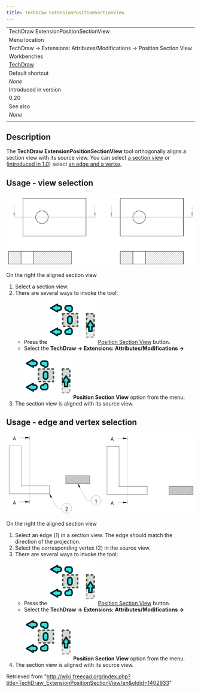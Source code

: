 ```yaml
---
title: TechDraw ExtensionPositionSectionView
---
```


|                                                                         |
| ----------------------------------------------------------------------- |
| TechDraw ExtensionPositionSectionView                                   |
| Menu location                                                           |
| TechDraw → Extensions: Attributes/Modifications → Position Section View |
| Workbenches                                                             |
| [TechDraw](/TechDraw_Workbench "TechDraw Workbench")                    |
| Default shortcut                                                        |
| _None_                                                                  |
| Introduced in version                                                   |
| 0.20                                                                    |
| See also                                                                |
| _None_                                                                  |
|                                                                         |

## Description

The **TechDraw ExtensionPositionSectionView** tool orthogonally aligns a section view with its source view. You can select [a section view](#Usage_view_selection) or ([introduced in 1.0](/Release_notes_1.0 "Release notes 1.0")) select [an edge and a vertex](#Usage_edge_vertex_selection).

## Usage - view selection

![](/src/assets/images/TechDraw_ExtensionPositionSectionViewExample.png)

On the right the aligned section view

1. Select a section view.
2. There are several ways to invoke the tool:
   - Press the ![](/src/assets/images/TechDraw_ExtensionPositionSectionView.svg) [Position Section View](/TechDraw_ExtensionPositionSectionView "TechDraw ExtensionPositionSectionView") button.
   - Select the **TechDraw → Extensions: Attributes/Modifications → ![](/src/assets/images/TechDraw_ExtensionPositionSectionView.svg) Position Section View** option from the menu.
3. The section view is aligned with its source view.

## Usage - edge and vertex selection

![](/src/assets/images/TechDraw_ExtensionPositionSectionViewExample2.png)

On the right the aligned section view

1. Select an edge (1) in a section view. The edge should match the direction of the projection.
2. Select the corresponding vertex (2) in the source view.
3. There are several ways to invoke the tool:
   - Press the ![](/src/assets/images/TechDraw_ExtensionPositionSectionView.svg) [Position Section View](/TechDraw_ExtensionPositionSectionView "TechDraw ExtensionPositionSectionView") button.
   - Select the **TechDraw → Extensions: Attributes/Modifications → ![](/src/assets/images/TechDraw_ExtensionPositionSectionView.svg) Position Section View** option from the menu.
4. The section view is aligned with its source view.

Retrieved from "<http://wiki.freecad.org/index.php?title=TechDraw_ExtensionPositionSectionView/en&oldid=1402933>"
